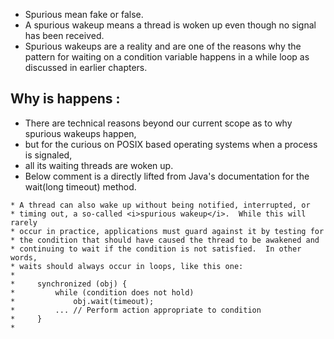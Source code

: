 

* Spurious mean fake or false.
* A spurious wakeup means a thread is woken up even though no signal has been received.
* Spurious wakeups are a reality and are one of the reasons why the pattern for waiting on a
condition variable happens in a while loop as discussed in earlier chapters.

## Why is happens :
* There are technical reasons beyond our current scope as to why spurious wakeups happen,
* but for the curious on POSIX based operating systems when a process is signaled,
* all its waiting threads are woken up.
* Below comment is a directly lifted from Java's documentation for the wait(long timeout) method.



```
* A thread can also wake up without being notified, interrupted, or
* timing out, a so-called <i>spurious wakeup</i>.  While this will rarely
* occur in practice, applications must guard against it by testing for
* the condition that should have caused the thread to be awakened and
* continuing to wait if the condition is not satisfied.  In other words,
* waits should always occur in loops, like this one:
* 
*     synchronized (obj) {
*         while (condition does not hold)
*             obj.wait(timeout);
*         ... // Perform action appropriate to condition
*     }
*
```

